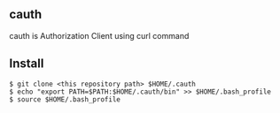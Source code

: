 cauth
---

cauth is Authorization Client using curl command

## Install

```
$ git clone <this repository path> $HOME/.cauth
$ echo "export PATH=$PATH:$HOME/.cauth/bin" >> $HOME/.bash_profile
$ source $HOME/.bash_profile
```
